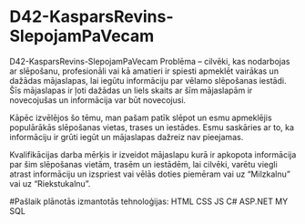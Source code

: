 # D42-KasparsRevins-SlepojamPaVecam
D42-KasparsRevins-SlepojamPaVecam
Problēma – cilvēki, kas nodarbojas ar slēpošanu, profesionāli vai kā amatieri ir spiesti apmeklēt vairākas un dažādas mājaslapas, lai iegūtu informāciju par vēlamo slēpošanas iestādi. Šīs mājaslapas ir ļoti dažādas un liels skaits ar šīm mājaslapām ir novecojušas un informācija var būt novecojusi.

Kāpēc izvēlējos šo tēmu, man pašam patīk slēpot un esmu apmeklējis populārākās slēpošanas vietas, trases un iestādes. Esmu saskāries ar to, ka informāciju ir grūti iegūt un mājaslapas dažreiz nav pieejamas.

Kvalifikācijas darba mērķis ir izveidot mājaslapu kurā ir apkopota informācija par šim slēpošanas vietām, trasēm un iestādēm, lai cilvēki, varētu viegli atrast informāciju un izspriest vai vēlās doties piemēram vai uz “Milzkalnu” vai uz “Riekstukalnu”.

#Pašlaik plānotās izmantotās tehnoloģijas:
HTML
CSS
JS
C#
ASP.NET
MY SQL
